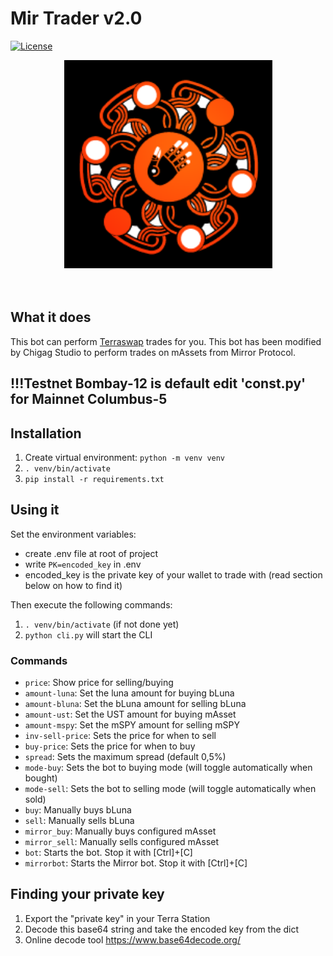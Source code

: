 # Mir Trader v2.0

[![License](https://img.shields.io/badge/license-MIT-blue.svg)](/LICENSE)


<div align="center">
<img
    width=333px
    src="files/chigag.png"
    alt="the world can be better"
/>
</div>
<br />
<br />

## What it does
This bot can perform [Terraswap](https://app.terraswap.io) trades for you. This bot has been modified by Chigag Studio to perform trades on mAssets from Mirror Protocol.

## !!!Testnet Bombay-12 is default edit 'const.py' for Mainnet Columbus-5

## Installation
1. Create  virtual environment: `python -m venv venv`
2. `. venv/bin/activate`
3. `pip install -r requirements.txt`

## Using it

Set the environment variables:

* create .env file at root of project
* write `PK=encoded_key` in .env 
* encoded_key is the private key of your wallet to trade with (read section below on how to find it)

Then execute the following commands:

1. `. venv/bin/activate` (if not done yet)
2. `python cli.py` will start the CLI


### Commands
* `price`: Show price for selling/buying
* `amount-luna`: Set the luna amount for buying bLuna
* `amount-bluna`: Set the bLuna amount for selling bLuna
* `amount-ust`: Set the UST amount for buying mAsset
* `amount-mspy`: Set the mSPY amount for selling mSPY
* `inv-sell-price`: Sets the price for when to sell
* `buy-price`: Sets the price for when to buy
* `spread`: Sets the maximum spread (default 0,5%)
* `mode-buy`: Sets the bot to buying mode (will toggle automatically when bought)
* `mode-sell`: Sets the bot to selling mode (will toggle automatically when sold)
* `buy`: Manually buys bLuna
* `sell`: Manually sells bLuna
* `mirror_buy`: Manually buys configured mAsset
* `mirror_sell`: Manually sells configured mAsset
* `bot`: Starts the bot. Stop it with [Ctrl]+[C]
* `mirrorbot`: Starts the Mirror bot. Stop it with [Ctrl]+[C]

## Finding your private key
1. Export the "private key" in your Terra Station
2. Decode this base64 string and take the encoded key from the dict
3. Online decode tool https://www.base64decode.org/

